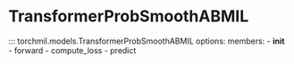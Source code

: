 # TransformerProbSmoothABMIL

::: torchmil.models.TransformerProbSmoothABMIL
    options:
        members:
            - __init__
            - forward
            - compute_loss
            - predict